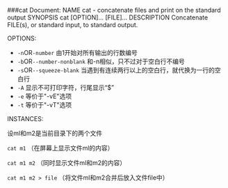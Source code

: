 ###cat
    Document:
    NAME
           cat - concatenate files and print on the standard output
    SYNOPSIS
           cat [OPTION]... [FILE]...
    DESCRIPTION
           Concatenate FILE(s), or standard input, to standard output.
       
       
OPTIONS:
- `-n`OR`-number` 由1开始对所有输出的行数编号
- `-b`OR`--number-nonblank` 和-n相似，只不过对于空白行不编号
- `-s`OR`--squeeze-blank` 当遇到有连续两行以上的空白行，就代换为一行的空白行
- `-A` 显示不可打印字符，行尾显示“$”
- `-e` 等价于"-vE"选项
- `-t` 等价于"-vT"选项

INSTANCES:

设ml和m2是当前目录下的两个文件

`cat m1` （在屏幕上显示文件ml的内容）

`cat m1 m2` （同时显示文件ml和m2的内容）

`cat m1 m2 > file` （将文件ml和m2合并后放入文件file中）